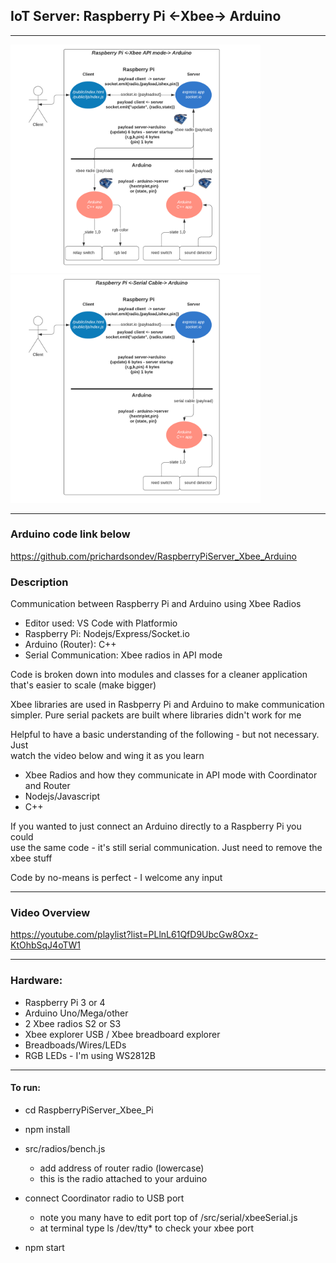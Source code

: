 ## **IoT Server: Raspberry Pi <-Xbee-> Arduino**

---

<img src="./img/xbee.png" width="400"/>
<img src="./img/serialcable.png" width="400"/>

---
### Arduino code link below
https://github.com/prichardsondev/RaspberryPiServer_Xbee_Arduino <br />
    
### Description
Communication between Raspberry Pi and Arduino using Xbee Radios <br/>
- Editor used: VS Code with Platformio <br/>
- Raspberry Pi: Nodejs/Express/Socket.io <br/>
- Arduino (Router): C++ <br/>
- Serial Communication: Xbee radios in API mode

Code is broken down into modules and classes for a cleaner application <br/>
that's easier to scale (make bigger) <br/>

Xbee libraries are used in Rasbperry Pi and Arduino to make communication <br/>
simpler. Pure serial packets are built where libraries didn't work for me

Helpful to have a basic understanding of the following - but not necessary. Just <br>
watch the video below and wing it as you learn <br/>
- Xbee Radios and how they communicate in API mode with Coordinator and Router
- Nodejs/Javascript
- C++

If you wanted to just connect an Arduino directly to a Raspberry Pi you could <br/>
use the same code - it's still serial communication. Just need to remove the xbee stuff <br/>

Code by no-means is perfect - I welcome any input

---

### Video Overview
https://youtube.com/playlist?list=PLlnL61QfD9UbcGw8Oxz-KtOhbSqJ4oTW1


---

### Hardware:
- Raspberry Pi 3 or 4
- Arduino Uno/Mega/other
- 2 Xbee radios S2 or S3
- Xbee explorer USB / Xbee breadboard explorer
- Breadboads/Wires/LEDs
- RGB LEDs - I'm using WS2812B
  
---

#### To run:

- cd RaspberryPiServer_Xbee_Pi

- npm install

- src/radios/bench.js
  - add address of router radio (lowercase)
  - this is the radio attached to your arduino
  
- connect Coordinator radio to USB port
  - note you many have to edit port top of /src/serial/xbeeSerial.js
  - at terminal type ls /dev/tty* to check your xbee port

- npm start


  


